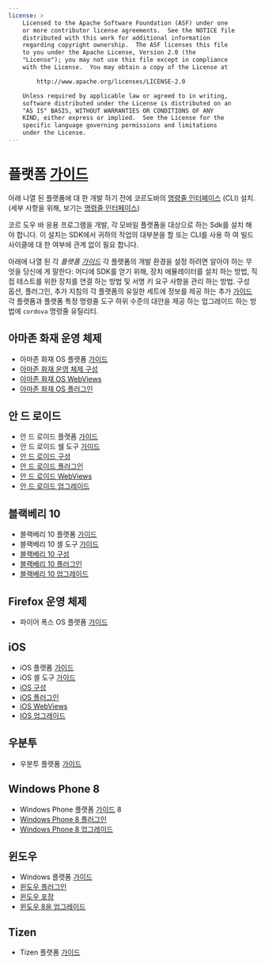```yaml
---
license: >
    Licensed to the Apache Software Foundation (ASF) under one
    or more contributor license agreements.  See the NOTICE file
    distributed with this work for additional information
    regarding copyright ownership.  The ASF licenses this file
    to you under the Apache License, Version 2.0 (the
    "License"); you may not use this file except in compliance
    with the License.  You may obtain a copy of the License at

        http://www.apache.org/licenses/LICENSE-2.0

    Unless required by applicable law or agreed to in writing,
    software distributed under the License is distributed on an
    "AS IS" BASIS, WITHOUT WARRANTIES OR CONDITIONS OF ANY
    KIND, either express or implied.  See the License for the
    specific language governing permissions and limitations
    under the License.
---
```


# 플랫폼 <a href="../../index.html">가이드</a>

아래 나열 된 플랫폼에 대 한 개발 하기 전에 코르도바의 <a href="../cli/index.html">명령줄 인터페이스</a> (CLI) 설치. (세부 사항을 위해, 보기는 <a href="../cli/index.html">명령줄 인터페이스</a>)

코르 도우 바 응용 프로그램을 개발, 각 모바일 플랫폼을 대상으로 하는 Sdk를 설치 해야 합니다. 이 설치는 SDK에서 귀하의 작업의 대부분을 할 또는 CLI를 사용 하 여 빌드 사이클에 대 한 여부에 관계 없이 필요 합니다.

아래에 나열 된 각 *플랫폼 <a href="../../index.html">가이드</a>* 각 플랫폼의 개발 환경을 설정 하려면 알아야 하는 무엇을 당신에 게 말한다: 어디에 SDK를 얻기 위해, 장치 에뮬레이터를 설치 하는 방법, 직접 테스트를 위한 장치를 연결 하는 방법 및 서명 키 요구 사항을 관리 하는 방법. 구성 옵션, 플러그인, 추가 지침의 각 플랫폼의 유일한 세트에 정보를 제공 하는 추가 <a href="../../index.html">가이드</a> 각 플랫폼과 플랫폼 특정 명령줄 도구 하위 수준의 대안을 제공 하는 업그레이드 하는 방법에 `cordova` 명령줄 유틸리티.

## 아마존 화재 운영 체제

*   아마존 화재 OS 플랫폼 <a href="../../index.html">가이드</a>
*   <a href="amazonfireos/config.html">아마존 화재 운영 체제 구성</a>
*   <a href="amazonfireos/webview.html">아마존 화재 OS WebViews</a>
*   <a href="amazonfireos/plugin.html">아마존 화재 OS 플러그인</a>

## 안 드 로이드

*   안 드 로이드 플랫폼 <a href="../../index.html">가이드</a>
*   안 드 로이드 쉘 도구 <a href="../../index.html">가이드</a>
*   <a href="android/config.html">안 드 로이드 구성</a>
*   <a href="android/plugin.html">안 드 로이드 플러그인</a>
*   <a href="android/webview.html">안 드 로이드 WebViews</a>
*   <a href="android/upgrading.html">안 드 로이드 업그레이드</a>

## 블랙베리 10

*   블랙베리 10 플랫폼 <a href="../../index.html">가이드</a>
*   블랙베리 10 셸 도구 <a href="../../index.html">가이드</a>
*   <a href="blackberry10/config.html">블랙베리 10 구성</a>
*   <a href="blackberry10/plugin.html">블랙베리 10 플러그인</a>
*   <a href="blackberry10/upgrading.html">블랙베리 10 업그레이드</a>

## Firefox 운영 체제

*   파이어 폭스 OS 플랫폼 <a href="../../index.html">가이드</a>

## iOS

*   iOS 플랫폼 <a href="../../index.html">가이드</a>
*   iOS 셸 도구 <a href="../../index.html">가이드</a>
*   <a href="ios/config.html">iOS 구성</a>
*   <a href="ios/plugin.html">iOS 플러그인</a>
*   <a href="ios/webview.html">iOS WebViews</a>
*   <a href="ios/upgrading.html">IOS 업그레이드</a>

## 우분투

*   우분투 플랫폼 <a href="../../index.html">가이드</a>

## Windows Phone 8

*   Windows Phone 플랫폼 <a href="../../index.html">가이드</a> 8
*   <a href="wp8/plugin.html">Windows Phone 8 플러그인</a>
*   <a href="wp8/upgrade.html">Windows Phone 8 업그레이드</a>

## 윈도우

*   Windows 플랫폼 <a href="../../index.html">가이드</a>
*   <a href="win8/plugin.html">윈도우 플러그인</a>
*   <a href="win8/packaging.html">윈도우 포장</a>
*   <a href="win8/upgrading.html">윈도우 8을 업그레이드</a>

## Tizen

*   Tizen 플랫폼 <a href="../../index.html">가이드</a>